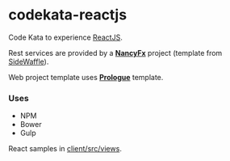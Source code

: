 # codekata-reactjs

Code Kata to experience [ReactJS](https://facebook.github.io/react/).

Rest services are provided by a **[NancyFx](https://github.com/NancyFx/Nancy/wiki/Introduction "NancyFx")** project (template from [SideWaffle](http://sidewaffle.com/ "Side Waffle")).

Web project template uses **[Prologue](http://html5up.net/prologue)** template.

### Uses

* NPM
* Bower
* Gulp

React samples in [client/src/views](/client/src/views/).
